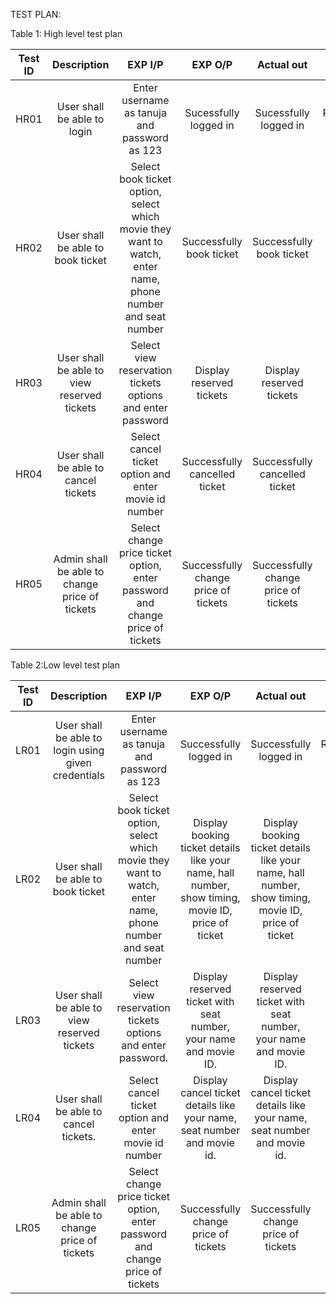 TEST PLAN:

Table 1: High level test plan 

| Test ID | Description | EXP I/P | EXP O/P | Actual out | Type of Test |
| :-----: | :---------: | :-----: | :-----: | :-------:  | :---------:
| HR01    | User shall be able to login | Enter username as tanuja and password as 123 | Sucessfully logged in | Sucessfully logged in | Requirement based |
| HR02    | User shall be able to book ticket | Select book ticket option, select which movie they want to watch, enter name, phone number and seat number | Successfully book ticket | Successfully book ticket | Scenario based |
| HR03   | User shall be able to view reserved tickets | Select view reservation tickets options and enter password | Display reserved tickets | Display reserved tickets | Scenario based |
| HR04   | User shall be able to cancel tickets | Select cancel ticket option and enter movie id number | Successfully cancelled ticket |   Successfully cancelled ticket | Scenario based |
| HR05   | Admin shall be able to change price of tickets | Select change price ticket option, enter password and change price of tickets | Successfully change price of tickets | Successfully change price of tickets | Scenario based |


Table 2:Low level test plan

| Test ID | Description | EXP I/P | EXP O/P | Actual out| Type of Test|
| :-----: | :---------: | :-----: | :-----: | :-------: | :---------:
| LR01    | User shall be able to  login using given credentials | Enter username as tanuja and password as 123 | Successfully logged in | Successfully logged in | Requirement based |
| LR02    | User shall be able to book ticket | Select book ticket option, select which movie they want to watch, enter name, phone number and seat number | Display booking ticket details like your name, hall number, show timing, movie ID, price of ticket | Display booking ticket details like your name, hall number, show timing, movie ID, price of ticket | Scenario based |
| LR03    | User shall be able to view reserved tickets | Select view reservation tickets options and enter password. | Display reserved ticket with seat number, your name and movie ID. | Display reserved ticket with seat number, your name and movie ID. | Scenario based |
| LR04    | User shall be able to cancel tickets. | Select cancel ticket option and enter movie id number | Display cancel ticket details like your name, seat number and movie id. | Display cancel ticket details like your name, seat number and movie id. | Scenario based |
| LR05    | Admin shall be able to change price of tickets | Select change price ticket option, enter password and change price of tickets | Successfully change price of tickets | Successfully change price of tickets | Scenario based |


